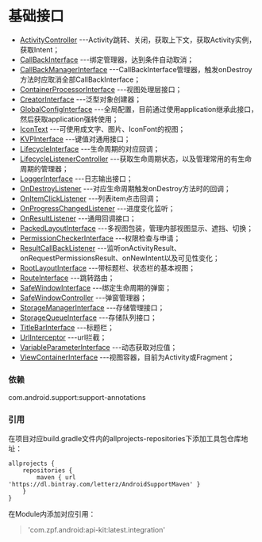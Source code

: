 基础接口
=========
* [ActivityController](./src/main/java/com/zpf/api/ActivityController.java)
---Activity跳转、关闭，获取上下文，获取Activity实例，获取Intent；
* [CallBackInterface](./src/main/java/com/zpf/api/CallBackInterface.java)
---绑定管理器，达到条件自动取消；
* [CallBackManagerInterface](./src/main/java/com/zpf/api/CallBackManagerInterface.java)
---CallBackInterface管理器，触发onDestroy方法时应取消全部CallBackInterface；
* [ContainerProcessorInterface](./src/main/java/com/zpf/api/ContainerProcessorInterface.java)
---视图处理层接口；
* [CreatorInterface](./src/main/java/com/zpf/api/CreatorInterface.java)
---泛型对象创建器；
* [GlobalConfigInterface](./src/main/java/com/zpf/api/GlobalConfigInterface.java)
---全局配置，目前通过使用application继承此接口，然后获取application强转使用；
* [IconText](./src/main/java/com/zpf/api/IconText.java)
---可使用成文字、图片、IconFont的视图；
* [KVPInterface](./src/main/java/com/zpf/api/KVPInterface.java)
---键值对通用接口；
* [LifecycleInterface](./src/main/java/com/zpf/api/LifecycleInterface.java)
---生命周期的对应回调；
* [LifecycleListenerController](./src/main/java/com/zpf/api/LifecycleListenerController.java)
---获取生命周期状态，以及管理常用的有生命周期的管理器；
* [LoggerInterface](./src/main/java/com/zpf/api/LoggerInterface.java)
---日志输出接口；
* [OnDestroyListener](./src/main/java/com/zpf/api/OnDestroyListener.java)
---对应生命周期触发onDestroy方法时的回调；
* [OnItemClickListener](./src/main/java/com/zpf/api/OnItemClickListener.java)
---列表item点击回调；
* [OnProgressChangedListener](./src/main/java/com/zpf/api/OnProgressChangedListener.java)
---进度变化监听；
* [OnResultListener](./src/main/java/com/zpf/api/OnProgressChangedListener.java)
---通用回调接口；
* [PackedLayoutInterface](./src/main/java/com/zpf/api/PackedLayoutInterface.java)
---多视图包装，管理内部视图显示、遮挡、切换；
* [PermissionCheckerInterface](./src/main/java/com/zpf/api/PermissionCheckerInterface.java)
---权限检查与申请；
* [ResultCallBackListener](./src/main/java/com/zpf/api/ResultCallBackListener.java)
---监听onActivityResult、onRequestPermissionsResult、onNewIntent以及可见性变化；
* [RootLayoutInterface](./src/main/java/com/zpf/api/RootLayoutInterface.java)
---带标题栏、状态栏的基本视图；
* [RouteInterface](./src/main/java/com/zpf/api/RouteInterface.java)
---跳转路由；
* [SafeWindowInterface](./src/main/java/com/zpf/api/SafeWindowInterface.java)
---绑定生命周期的弹窗；
* [SafeWindowController](./src/main/java/com/zpf/api/SafeWindowController.java)
---弹窗管理器；
* [StorageManagerInterface](./src/main/java/com/zpf/api/StorageManagerInterface.java)
---存储管理接口；
* [StorageQueueInterface](./src/main/java/com/zpf/api/StorageQueueInterface.java)
---存储队列接口；
* [TitleBarInterface](./src/main/java/com/zpf/api/TitleBarInterface.java)
---标题栏；
* [UrlInterceptor](./src/main/java/com/zpf/api/UrlInterceptor.java)
---url拦截；
* [VariableParameterInterface](./src/main/java/com/zpf/api/VariableParameterInterface.java)
---动态获取对应值；
* [ViewContainerInterface](./src/main/java/com/zpf/api/ViewContainerInterface.java)
---视图容器，目前为Activity或Fragment；

### 依赖
com.android.support:support-annotations<br>
### 引用
在项目对应build.gradle文件内的allprojects-repositories下添加工具包仓库地址：
``````
allprojects {
    repositories {
        maven { url 'https://dl.bintray.com/letterz/AndroidSupportMaven' }
    }
}
``````
在Module内添加对应引用：
>'com.zpf.android:api-kit:latest.integration'